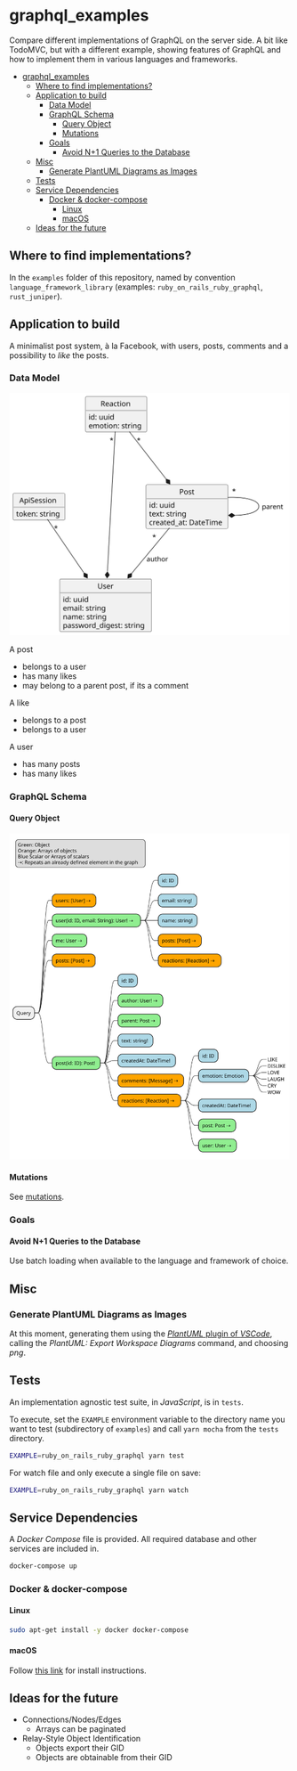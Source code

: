 # graphql_examples

Compare different implementations of GraphQL on the server side. A bit like TodoMVC, but
with a different example, showing features of GraphQL and how to implement them in various
languages and frameworks.

- [graphql\_examples](#graphql_examples)
  - [Where to find implementations?](#where-to-find-implementations)
  - [Application to build](#application-to-build)
    - [Data Model](#data-model)
    - [GraphQL Schema](#graphql-schema)
      - [Query Object](#query-object)
      - [Mutations](#mutations)
    - [Goals](#goals)
      - [Avoid N+1 Queries to the Database](#avoid-n1-queries-to-the-database)
  - [Misc](#misc)
    - [Generate PlantUML Diagrams as Images](#generate-plantuml-diagrams-as-images)
  - [Tests](#tests)
  - [Service Dependencies](#service-dependencies)
    - [Docker \& docker-compose](#docker--docker-compose)
      - [Linux](#linux)
      - [macOS](#macos)
  - [Ideas for the future](#ideas-for-the-future)


## Where to find implementations?

In the `examples` folder of this repository, named by convention `language_framework_library`
(examples: `ruby_on_rails_ruby_graphql`, `rust_juniper`).

## Application to build

A minimalist post system, à la Facebook, with users, posts, comments and a possibility
to _like_ the posts.

### Data Model

![Data model](out/model/Models.svg)

A post

- belongs to a user
- has many likes
- may belong to a parent post, if its a comment

A like

- belongs to a post
- belongs to a user

A user

- has many posts
- has many likes

### GraphQL Schema

#### Query Object

![GraphQL Query Object](out/schema_query/schema_query-1.svg)

#### Mutations

See [mutations](mutation.md).

### Goals

#### Avoid N+1 Queries to the Database

Use batch loading when available to the language and framework of choice.

## Misc

### Generate PlantUML Diagrams as Images

At this moment, generating them using the [_PlantUML_ plugin of _VSCode_](https://marketplace.visualstudio.com/items?itemName=jebbs.plantuml),
calling the _PlantUML: Export Workspace Diagrams_ command, and choosing _png_.

## Tests

An implementation agnostic test suite, in _JavaScript_, is in `tests`.

To execute, set the `EXAMPLE` environment variable to the directory name
you want to test (subdirectory of `examples`) and call `yarn mocha` from
the `tests` directory.

```bash
EXAMPLE=ruby_on_rails_ruby_graphql yarn test
```

For watch file and only execute a single file on save:

```bash
EXAMPLE=ruby_on_rails_ruby_graphql yarn watch
```

## Service Dependencies

A _Docker Compose_ file is provided. All required database and other
services are included in.

```bash
docker-compose up
```

### Docker & docker-compose

#### Linux

```bash
sudo apt-get install -y docker docker-compose
```

#### macOS

Follow [this link](https://docs.docker.com/docker-for-mac/install/) for install instructions.

## Ideas for the future

- Connections/Nodes/Edges
  - Arrays can be paginated
- Relay-Style Object Identification
  - Objects export their GID
  - Objects are obtainable from their GID

